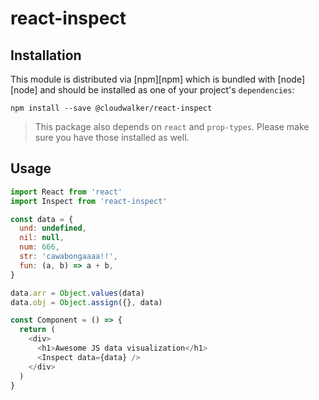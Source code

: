 # react-inspect

## Installation

This module is distributed via [npm][npm] which is bundled with [node][node] and
should be installed as one of your project's `dependencies`:

```
npm install --save @cloudwalker/react-inspect
```

> This package also depends on `react` and `prop-types`. Please make sure you
> have those installed as well.

## Usage

```javascript
import React from 'react'
import Inspect from 'react-inspect'

const data = {
  und: undefined,
  nil: null,
  num: 666,
  str: 'cawabongaaaa!!',
  fun: (a, b) => a + b,
}

data.arr = Object.values(data)
data.obj = Object.assign({}, data)

const Component = () => {
  return (
    <div>
      <h1>Awesome JS data visualization</h1>
      <Inspect data={data} />
    </div>
  )
}
```
